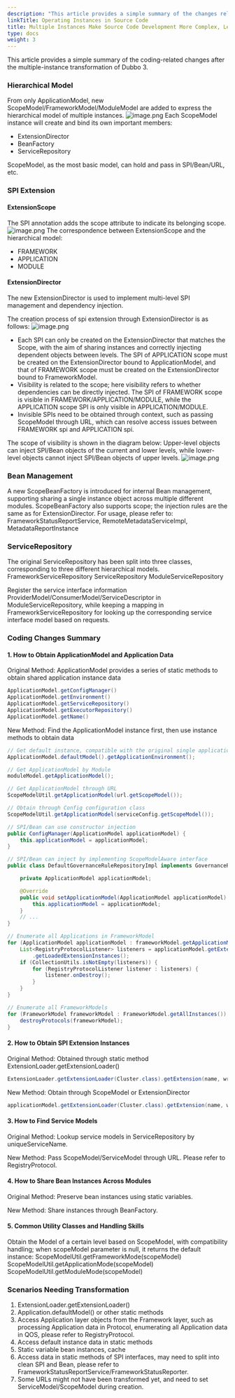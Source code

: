 ```yaml
---
description: "This article provides a simple summary of the changes related to extending SPI and contributing source code after the multiple-instance transformation of Dubbo3."
linkTitle: Operating Instances in Source Code
title: Multiple Instances Make Source Code Development More Complex, Learn How to Correctly Extend SPI Implementations
type: docs
weight: 3
---
```


This article provides a simple summary of the coding-related changes after the multiple-instance transformation of Dubbo 3.

### Hierarchical Model

From only ApplicationModel, new ScopeModel/FrameworkModel/ModuleModel are added to express the hierarchical model of multiple instances.
![image.png](https://cdn.nlark.com/yuque/0/2021/png/2391732/1630663265196-0c9e3746-3f62-406b-93d6-7d971ee3e96a.png#clientId=u53624b84-1e3c-4&from=paste&height=302&id=udc7e6f69&originHeight=604&originWidth=1378&originalType=binary&ratio=1&size=132247&status=done&style=none&taskId=u06713196-e7be-483c-8762-6bbc756f336&width=689)
Each ScopeModel instance will create and bind its own important members:

- ExtensionDirector
- BeanFactory
- ServiceRepository

ScopeModel, as the most basic model, can hold and pass in SPI/Bean/URL, etc.

### SPI Extension
#### ExtensionScope
The SPI annotation adds the scope attribute to indicate its belonging scope.
![image.png](https://cdn.nlark.com/yuque/0/2021/png/2391732/1630664482020-9d35e6de-17f7-4334-8506-3af362c03de0.png#clientId=u53624b84-1e3c-4&from=paste&height=249&id=u6c288d3d&originHeight=498&originWidth=930&originalType=binary&ratio=1&size=197493&status=done&style=none&taskId=u56167d63-ab53-4cdb-bb10-723d0c97663&width=465)
The correspondence between ExtensionScope and the hierarchical model:

- FRAMEWORK
- APPLICATION
- MODULE

#### ExtensionDirector
The new ExtensionDirector is used to implement multi-level SPI management and dependency injection.

The creation process of spi extension through ExtensionDirector is as follows:
![image.png](https://cdn.nlark.com/yuque/0/2021/png/2391732/1630664388603-d12d4002-65ea-43b9-b5c9-c0d7204b22b1.png#clientId=u53624b84-1e3c-4&from=paste&height=303&id=uf804edd7&originHeight=606&originWidth=616&originalType=binary&ratio=1&size=71595&status=done&style=none&taskId=u4944881d-0195-4a23-bdfe-346819db997&width=308)

- Each SPI can only be created on the ExtensionDirector that matches the Scope, with the aim of sharing instances and correctly injecting dependent objects between levels. The SPI of APPLICATION scope must be created on the ExtensionDirector bound to ApplicationModel, and that of FRAMEWORK scope must be created on the ExtensionDirector bound to FrameworkModel.
- Visibility is related to the scope; here visibility refers to whether dependencies can be directly injected. The SPI of FRAMEWORK scope is visible in FRAMEWORK/APPLICATION/MODULE, while the APPLICATION scope SPI is only visible in APPLICATION/MODULE.
- Invisible SPIs need to be obtained through context, such as passing ScopeModel through URL, which can resolve access issues between FRAMEWORK spi and APPLICATION spi.

The scope of visibility is shown in the diagram below:
Upper-level objects can inject SPI/Bean objects of the current and lower levels, while lower-level objects cannot inject SPI/Bean objects of upper levels.
![image.png](https://cdn.nlark.com/yuque/0/2021/png/2391732/1630665762212-fcc5e99d-2966-46cd-84ae-9257c4a216c9.png#clientId=u53624b84-1e3c-4&from=paste&height=188&id=u6c2bf0b8&originHeight=376&originWidth=1290&originalType=binary&ratio=1&size=68138&status=done&style=none&taskId=ub349222b-17af-4734-b744-dfd2f297930&width=645)
### Bean Management
A new ScopeBeanFactory is introduced for internal Bean management, supporting sharing a single instance object across multiple different modules.
ScopeBeanFactory also supports scope; the injection rules are the same as for ExtensionDirector.
For usage, please refer to: FrameworkStatusReportService, RemoteMetadataServiceImpl, MetadataReportInstance

### ServiceRepository
The original ServiceRepository has been split into three classes, corresponding to three different hierarchical models.
FrameworkServiceRepository
ServiceRepository
ModuleServiceRepository

Register the service interface information ProviderModel/ConsumerModel/ServiceDescriptor in ModuleServiceRepository, while keeping a mapping in FrameworkServiceRepository for looking up the corresponding service interface model based on requests.

### Coding Changes Summary
#### 1. How to Obtain ApplicationModel and Application Data
Original Method: ApplicationModel provides a series of static methods to obtain shared application instance data
```java
ApplicationModel.getConfigManager()
ApplicationModel.getEnvironment()
ApplicationModel.getServiceRepository()
ApplicationModel.getExecutorRepository()
ApplicationModel.getName()
```
New Method: Find the ApplicationModel instance first, then use instance methods to obtain data
```java
// Get default instance, compatible with the original single application instance
ApplicationModel.defaultModel().getApplicationEnvironment();

// Get ApplicationModel by Module
moduleModel.getApplicationModel();

// Get ApplicationModel through URL
ScopeModelUtil.getApplicationModel(url.getScopeModel());

// Obtain through Config configuration class
ScopeModelUtil.getApplicationModel(serviceConfig.getScopeModel());

// SPI/Bean can use constructor injection
public ConfigManager(ApplicationModel applicationModel) {
    this.applicationModel = applicationModel;
}

// SPI/Bean can inject by implementing ScopeModelAware interface
public class DefaultGovernanceRuleRepositoryImpl implements GovernanceRuleRepository, ScopeModelAware {

    private ApplicationModel applicationModel;

    @Override
    public void setApplicationModel(ApplicationModel applicationModel) {
        this.applicationModel = applicationModel;
    }
    // ...
}

// Enumerate all Applications in FrameworkModel
for (ApplicationModel applicationModel : frameworkModel.getApplicationModels()) {
    List<RegistryProtocolListener> listeners = applicationModel.getExtensionLoader(RegistryProtocolListener.class)
        .getLoadedExtensionInstances();
    if (CollectionUtils.isNotEmpty(listeners)) {
        for (RegistryProtocolListener listener : listeners) {
            listener.onDestroy();
        }
    }
}

// Enumerate all FrameworkModels
for (FrameworkModel frameworkModel : FrameworkModel.getAllInstances()) {
    destroyProtocols(frameworkModel);
}
```

#### 2. How to Obtain SPI Extension Instances
Original Method: Obtained through static method ExtensionLoader.getExtensionLoader()
```java
ExtensionLoader.getExtensionLoader(Cluster.class).getExtension(name, wrap);
```
New Method: Obtain through ScopeModel or ExtensionDirector
```java
applicationModel.getExtensionLoader(Cluster.class).getExtension(name, wrap);
```

#### 3. How to Find Service Models
Original Method: Lookup service models in ServiceRepository by uniqueServiceName.

New Method: Pass ScopeModel/ServiceModel through URL. Please refer to RegistryProtocol.

#### 4. How to Share Bean Instances Across Modules
Original Method: Preserve bean instances using static variables.

New Method: Share instances through BeanFactory.

#### 5. Common Utility Classes and Handling Skills
Obtain the Model of a certain level based on ScopeModel, with compatibility handling; when scopeModel parameter is null, it returns the default instance:
ScopeModelUtil.getFrameworkMode(scopeModel)
ScopeModelUtil.getApplicationMode(scopeModel)
ScopeModelUtil.getModuleMode(scopeModel)

### Scenarios Needing Transformation
1. ExtensionLoader.getExtensionLoader()
2. Application.defaultModel() or other static methods
3. Access Application layer objects from the Framework layer, such as processing Application data in Protocol, enumerating all Application data in QOS, please refer to RegistryProtocol.
4. Access default instance data in static methods
5. Static variable bean instances, cache
6. Access data in static methods of SPI interfaces, may need to split into clean SPI and Bean, please refer to FrameworkStatusReportService/FrameworkStatusReporter.
7. Some URLs might not have been transformed yet, and need to set ServiceModel/ScopeModel during creation.

